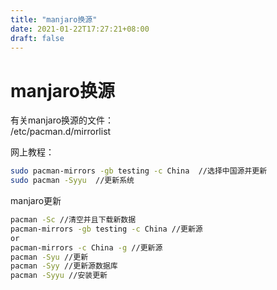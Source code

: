 ```yaml
---
title: "manjaro换源"
date: 2021-01-22T17:27:21+08:00
draft: false
---
```

# manjaro换源 

有关manjaro换源的文件：  
/etc/pacman.d/mirrorlist

网上教程：  
```bash
sudo pacman-mirrors -gb testing -c China  //选择中国源并更新
sudo pacman -Syyu  //更新系统
```

manjaro更新  

```bash
pacman -Sc //清空并且下载新数据
pacman-mirrors -gb testing -c China //更新源
or
pacman-mirrors -c China -g //更新源
pacman -Syu //更新
pacman -Syy //更新源数据库
pacman -Syyu //安装更新
```

